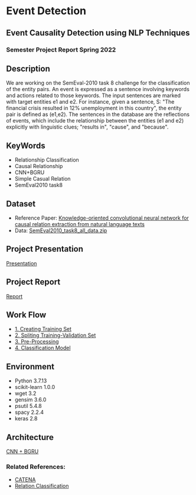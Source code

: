 # Event Detection
## Event Causality Detection using NLP Techniques
### Semester Project Report Spring 2022


## Description
We are working on the SemEval-2010 task 8 challenge for the classification of the entity pairs. An event is expressed as a sentence involving keywords and actions related to those keywords. The input sentences are marked with target entities e1 and e2. For instance, given a sentence, S: "The financial <e1>crisis</e1> resulted in 12% <e2>unemployment<e2/> in this country", the entity pair is defined as (e1,e2). The sentences in the database are the reflections of events, which include the relationship between the entities (e1 and e2) explicitly with linguistic clues; "results in", "cause", and "because".
  
  
## KeyWords
- Relationship Classification
- Causal Relationship
- CNN+BGRU
- Simple Casual Relation
- SemEval2010 task8


## Dataset
- Reference Paper: [Knowledge-oriented convolutional neural network for causal relation extraction from natural language texts](https://www.sciencedirect.com/science/article/abs/pii/S0957417418305177#!)
- Data: [SemEval2010_task8_all_data.zip](https://drive.google.com/file/d/0B_jQiLugGTAkMDQ5ZjZiMTUtMzQ1Yy00YWNmLWJlZDYtOWY1ZDMwY2U4YjFk/view?sort=name&layout=list&num=50&resourcekey=0-k0OTSIGrF9UAcrTFfInlrw)

## Project Presentation 
  [Presentation](https://github.com/gaganjotshan/Event_Detection/blob/main/Shan%2BAgarwalla-K-NN_CATENA_Presentation.pdf)
  
  
## Project Report
  [Report](https://github.com/gaganjotshan/Event_Detection/blob/main/Shan-K-NN%20replication%20Report.pdf)
  
  
## Work Flow
- [1. Creating Training Set](https://github.com/gaganjotshan/Event_Detection/blob/main/notebooks/trainingset_1.ipynb)
- [2. Spliting Training-Validation Set](https://github.com/gaganjotshan/Event_Detection/blob/main/notebooks/split_2.ipynb) 
- [3. Pre-Processing](https://github.com/gaganjotshan/Event_Detection/blob/main/notebooks/Preprocess_3_ref.ipynb) 
- [4. Classification Model](https://github.com/gaganjotshan/Event_Detection/blob/main/notebooks/NeuralClassification_4_ref.ipynb) 
  
  
## Environment
- Python 3.7.13
- scikit-learn 1.0.0
- wget 3.2
- gensim 3.6.0
- psutil 5.4.8
- spacy 2.2.4
- keras 2.8

## Architecture
[CNN + BGRU ](https://github.com/gaganjotshan/Event_Detection/blob/main/BGRU_MEA.png)

  
### Related References:
- [CATENA](https://github.com/yashagr911/catena-finall)
- [Relation Classification](https://github.com/sahitya0000/Relation-Classification)
  


